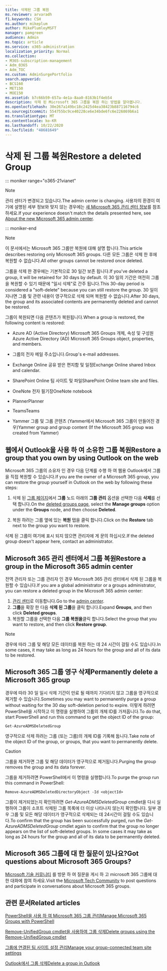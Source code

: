```yaml
---
title: 삭제된 그룹 복원
ms.reviewer: arvaradh
f1.keywords: CSH
ms.author: mikeplum
author: MikePlumleyMSFT
manager: pamgreen
audience: Admin
ms.topic: article
ms.service: o365-administration
localization_priority: Normal
ms.collection:
- M365-subscription-management
- Adm_O365
- Adm_TOC
ms.custom: AdminSurgePortfolio
search.appverid:
- BCS160
- MET150
- MOE150
ms.assetid: b7c66b59-657a-4e1a-8aa0-8163b1f4eb54
description: 삭제 된 Microsoft 365 그룹을 복원 하는 방법을 알아봅니다.
ms.openlocfilehash: 30e267a149bc18c2425d4ea38423b887116794c6
ms.sourcegitcommit: 554755bc9ce40228ce6e34bde6fc6e226869b6a1
ms.translationtype: MT
ms.contentlocale: ko-KR
ms.lasthandoff: 10/22/2020
ms.locfileid: "48681649"
---
```

# <a name="restore-a-deleted-group"></a><span data-ttu-id="8dd58-103">삭제 된 그룹 복원</span><span class="sxs-lookup"><span data-stu-id="8dd58-103">Restore a deleted Group</span></span>

::: moniker range="o365-21vianet"

> [!NOTE]
> <span data-ttu-id="8dd58-104">관리 센터가 변경되고 있습니다.</span><span class="sxs-lookup"><span data-stu-id="8dd58-104">The admin center is changing.</span></span> <span data-ttu-id="8dd58-105">사용자의 환경이 여기에 설명된 세부 정보와 맞지 않는 경우에는 [새 Microsoft 365 관리 센터 정보](https://docs.microsoft.com/microsoft-365/admin/microsoft-365-admin-center-preview?view=o365-21vianet)를 참조하세요.</span><span class="sxs-lookup"><span data-stu-id="8dd58-105">If your experience doesn't match the details presented here, see [About the new Microsoft 365 admin center](https://docs.microsoft.com/microsoft-365/admin/microsoft-365-admin-center-preview?view=o365-21vianet).</span></span>

::: moniker-end

> [!NOTE]
> <span data-ttu-id="8dd58-106">이 문서에서는 Microsoft 365 그룹만 복원에 대해 설명 합니다.</span><span class="sxs-lookup"><span data-stu-id="8dd58-106">This article describes restoring only Microsoft 365 groups.</span></span> <span data-ttu-id="8dd58-107">다른 모든 그룹은 삭제 한 후에 복원할 수 없습니다.</span><span class="sxs-lookup"><span data-stu-id="8dd58-107">All other groups cannot be restored once deleted.</span></span>

<span data-ttu-id="8dd58-108">그룹을 삭제 한 경우에는 기본적으로 30 일간 보존 됩니다.</span><span class="sxs-lookup"><span data-stu-id="8dd58-108">If you've deleted a group, it will be retained for 30 days by default.</span></span> <span data-ttu-id="8dd58-109">이 30 일의 기간은 여전히 그룹을 복원할 수 있기 때문에 "일시 삭제"로 간주 됩니다.</span><span class="sxs-lookup"><span data-stu-id="8dd58-109">This 30-day period is considered a "soft-delete" because you can still restore the group.</span></span> <span data-ttu-id="8dd58-110">30 일이 지나면 그룹 및 관련 내용이 영구적으로 삭제 되며 복원할 수 없습니다.</span><span class="sxs-lookup"><span data-stu-id="8dd58-110">After 30 days, the group and its associated contents are permanently deleted and cannot be restored.</span></span>

<span data-ttu-id="8dd58-111">그룹이 복원되면 다음 콘텐츠가 복원됩니다.</span><span class="sxs-lookup"><span data-stu-id="8dd58-111">When a group is restored, the following content is restored:</span></span>
  
- <span data-ttu-id="8dd58-112">Azure AD (Active Directory) Microsoft 365 Groups 개체, 속성 및 구성원</span><span class="sxs-lookup"><span data-stu-id="8dd58-112">Azure Active Directory (AD) Microsoft 365 Groups object, properties, and members.</span></span>
    
- <span data-ttu-id="8dd58-113">그룹의 전자 메일 주소입니다.</span><span class="sxs-lookup"><span data-stu-id="8dd58-113">Group's e-mail addresses.</span></span>
    
- <span data-ttu-id="8dd58-114">Exchange Online 공유 받은 편지함 및 일정</span><span class="sxs-lookup"><span data-stu-id="8dd58-114">Exchange Online shared Inbox and calendar.</span></span>
    
- <span data-ttu-id="8dd58-115">SharePoint Online 팀 사이트 및 파일</span><span class="sxs-lookup"><span data-stu-id="8dd58-115">SharePoint Online team site and files.</span></span>
    
- <span data-ttu-id="8dd58-116">OneNote 전자 필기장</span><span class="sxs-lookup"><span data-stu-id="8dd58-116">OneNote notebook</span></span>
    
- <span data-ttu-id="8dd58-117">Planner</span><span class="sxs-lookup"><span data-stu-id="8dd58-117">Planner</span></span>
    
- <span data-ttu-id="8dd58-118">Teams</span><span class="sxs-lookup"><span data-stu-id="8dd58-118">Teams</span></span>

- <span data-ttu-id="8dd58-119">Yammer 그룹 및 그룹 콘텐츠 (Yammer에서 Microsoft 365 그룹이 만들어진 경우)</span><span class="sxs-lookup"><span data-stu-id="8dd58-119">Yammer group and group content (If the Microsoft 365 group was created from Yammer)</span></span>

## <a name="restore-a-group-that-you-own-by-using-outlook-on-the-web"></a><span data-ttu-id="8dd58-120">웹에서 Outlook을 사용 하 여 소유한 그룹 복원</span><span class="sxs-lookup"><span data-stu-id="8dd58-120">Restore a group that you own by using Outlook on the web</span></span>

<span data-ttu-id="8dd58-121">Microsoft 365 그룹의 소유자 인 경우 다음 단계를 수행 하 여 웹용 Outlook에서 그룹을 직접 복원할 수 있습니다.</span><span class="sxs-lookup"><span data-stu-id="8dd58-121">If you are the owner of a Microsoft 365 group, you can restore the group yourself in Outlook on the web by following these steps:</span></span>

1. <span data-ttu-id="8dd58-122">삭제 된 [그룹 페이지](https://outlook.office.com/people/group/deleted)에서 **그룹** 노드 아래의 **그룹 관리** 옵션을 선택한 다음 **삭제**를 선택 합니다.</span><span class="sxs-lookup"><span data-stu-id="8dd58-122">On the [deleted groups page](https://outlook.office.com/people/group/deleted), select the **Manage groups** option under the **Groups** node, and then choose **Deleted**.</span></span>

2. <span data-ttu-id="8dd58-123">복원 하려는 그룹 옆에 있는 **복원** 탭을 클릭 합니다.</span><span class="sxs-lookup"><span data-stu-id="8dd58-123">Click on the **Restore** tab next to the group you want to restore.</span></span>

<span data-ttu-id="8dd58-124">삭제 된 그룹이 여기에 표시 되지 않으면 관리자에 게 문의 하십시오.</span><span class="sxs-lookup"><span data-stu-id="8dd58-124">If the deleted group doesn't appear here, contact an administrator.</span></span>

## <a name="restore-a-group-in-the-microsoft-365-admin-center"></a><span data-ttu-id="8dd58-125">Microsoft 365 관리 센터에서 그룹 복원</span><span class="sxs-lookup"><span data-stu-id="8dd58-125">Restore a group in the Microsoft 365 admin center</span></span>

<span data-ttu-id="8dd58-126">전역 관리자 또는 그룹 관리자 인 경우 Microsoft 365 관리 센터에서 삭제 된 그룹을 복원할 수 있습니다.</span><span class="sxs-lookup"><span data-stu-id="8dd58-126">If you are a global administrator or a groups administrator, you can restore a deleted group in the Microsoft 365 admin center:</span></span>

1. <span data-ttu-id="8dd58-127">[관리 센터](https://admin.microsoft.com)로 이동합니다.</span><span class="sxs-lookup"><span data-stu-id="8dd58-127">Go to the [admin center](https://admin.microsoft.com).</span></span>
2. <span data-ttu-id="8dd58-128">**그룹**을 확장 한 다음 **삭제 된 그룹**을 클릭 합니다.</span><span class="sxs-lookup"><span data-stu-id="8dd58-128">Expand **Groups**, and then click **Deleted groups**.</span></span>
3. <span data-ttu-id="8dd58-129">복원할 그룹을 선택한 다음 **그룹 복원을**클릭 합니다.</span><span class="sxs-lookup"><span data-stu-id="8dd58-129">Select the group that you want to restore, and then click **Restore group**.</span></span>

> [!NOTE]
> <span data-ttu-id="8dd58-130">경우에 따라 그룹 및 해당 모든 데이터를 복원 하는 데 24 시간이 걸릴 수도 있습니다.</span><span class="sxs-lookup"><span data-stu-id="8dd58-130">In some cases, it may take as long as 24 hours for the group and all of its data to be restored.</span></span> 
  
## <a name="permanently-delete-a-microsoft-365-group"></a><span data-ttu-id="8dd58-131">Microsoft 365 그룹 영구 삭제</span><span class="sxs-lookup"><span data-stu-id="8dd58-131">Permanently delete a Microsoft 365 group</span></span>

<span data-ttu-id="8dd58-132">경우에 따라 30 일 일시 삭제 기간이 만료 될 때까지 기다리지 않고 그룹을 영구적으로 제거할 수 있습니다.</span><span class="sxs-lookup"><span data-stu-id="8dd58-132">Sometimes you may want to permanently purge a group without waiting for the 30 day soft-deletion period to expire.</span></span> <span data-ttu-id="8dd58-133">이렇게 하려면 PowerShell을 시작하고 이 명령을 실행하여 그룹의 개체 ID를 가져옵니다.</span><span class="sxs-lookup"><span data-stu-id="8dd58-133">To do that, start PowerShell and run this command to get the object ID of the group:</span></span>
  
```
Get-AzureADMSDeletedGroup
```

<span data-ttu-id="8dd58-134">영구적으로 삭제 하려는 그룹 (또는 그룹)의 개체 ID를 기록해 둡니다.</span><span class="sxs-lookup"><span data-stu-id="8dd58-134">Take note of the object ID of the group, or groups, that you want to permanently delete.</span></span>
  
> [!CAUTION]
> <span data-ttu-id="8dd58-135">그룹을 제거하면 그룹 및 해당 데이터가 영구적으로 제거됩니다.</span><span class="sxs-lookup"><span data-stu-id="8dd58-135">Purging the group removes the group and its data forever.</span></span> 
  
<span data-ttu-id="8dd58-136">그룹을 제거하려면 PowerShell에서 이 명령을 실행합니다.</span><span class="sxs-lookup"><span data-stu-id="8dd58-136">To purge the group run this command in PowerShell:</span></span>
  
```
Remove-AzureADMSDeletedDirectoryObject -Id <objectId>
```

<span data-ttu-id="8dd58-p105">그룹이 제거되었는지 확인하려면  *Get-AzureADMSDeletedGroup*  cmdlet을 다시 실행하여 그룹이 소프트 삭제된 그룹 목록에 더 이상 나타나지 않는지 확인합니다. 일부 경우 그룹 및 모든 해당 데이터가 영구적으로 삭제되는 데 24시간이 걸릴 수도 있습니다.</span><span class="sxs-lookup"><span data-stu-id="8dd58-p105">To confirm that the group has been successfully purged, run the  *Get-AzureADMSDeletedGroup*  cmdlet again to confirm that the group no longer appears on the list of soft-deleted groups. In some cases it may take as long as 24 hours for the group and all of its data to be permanently deleted.</span></span> 
  
## <a name="got-questions-about-microsoft-365-groups"></a><span data-ttu-id="8dd58-139">Microsoft 365 그룹에 대 한 질문이 있나요?</span><span class="sxs-lookup"><span data-stu-id="8dd58-139">Got questions about Microsoft 365 Groups?</span></span>

<span data-ttu-id="8dd58-140">[Microsoft 기술 커뮤니티](https://techcommunity.microsoft.com/t5/Office-365-Groups/ct-p/Office365Groups) 를 방문 하 여 질문을 게시 하 고 microsoft 365 그룹에 대 한 대화에 참여 하세요.</span><span class="sxs-lookup"><span data-stu-id="8dd58-140">Visit the [Microsoft Tech Community](https://techcommunity.microsoft.com/t5/Office-365-Groups/ct-p/Office365Groups) to post questions and participate in conversations about Microsoft 365 groups.</span></span> 
  
## <a name="related-articles"></a><span data-ttu-id="8dd58-141">관련 문서</span><span class="sxs-lookup"><span data-stu-id="8dd58-141">Related articles</span></span>

[<span data-ttu-id="8dd58-142">PowerShell을 사용 하 여 Microsoft 365 그룹 관리</span><span class="sxs-lookup"><span data-stu-id="8dd58-142">Manage Microsoft 365 Groups with PowerShell</span></span>](https://docs.microsoft.com/microsoft-365/enterprise/manage-microsoft-365-groups-with-powershell)
  
[<span data-ttu-id="8dd58-143">Remove-UnifiedGroup cmdlet을 사용하여 그룹 삭제</span><span class="sxs-lookup"><span data-stu-id="8dd58-143">Delete groups using the Remove-UnifiedGroup cmdlet</span></span>](https://technet.microsoft.com/library/mt238270%28v=exchg.160%29.aspx)
  
[<span data-ttu-id="8dd58-144">그룹에 연결된 팀 사이트 설정 관리</span><span class="sxs-lookup"><span data-stu-id="8dd58-144">Manage your group-connected team site settings</span></span>](https://support.microsoft.com/office/8376034d-d0c7-446e-9178-6ab51c58df42)
  
[<span data-ttu-id="8dd58-145">Outlook에서 그룹 삭제</span><span class="sxs-lookup"><span data-stu-id="8dd58-145">Delete a group in Outlook</span></span>](https://support.microsoft.com/office/ca7f5a9e-ae4f-4cbe-a4bc-89c469d1726f)
